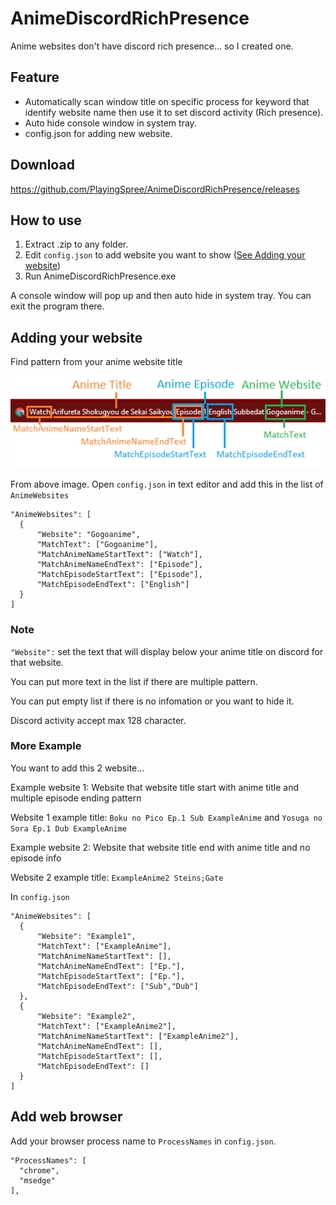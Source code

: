# AnimeDiscordRichPresence
Anime websites don't have discord rich presence... so I created one.

## Feature

* Automatically scan window title on specific process for keyword that identify website name then use it to set discord activity (Rich presence).
* Auto hide console window in system tray.
* config.json for adding new website.

## Download
https://github.com/PlayingSpree/AnimeDiscordRichPresence/releases

## How to use
1. Extract .zip to any folder.
1. Edit `config.json` to add website you want to show ([See Adding your website](https://github.com/PlayingSpree/AnimeDiscordRichPresence#adding-your-website))
1. Run AnimeDiscordRichPresence.exe

A console window will pop up and then auto hide in system tray. You can exit the program there.

## Adding your website
Find pattern from your anime website title

![Example Image](https://raw.githubusercontent.com/PlayingSpree/AnimeDiscordRichPresence/master/Doc/NewWebsite.png)

From above image. Open `config.json` in text editor and add this in the list of `AnimeWebsites`
```
"AnimeWebsites": [
  {
      "Website": "Gogoanime",
      "MatchText": ["Gogoanime"],
      "MatchAnimeNameStartText": ["Watch"],
      "MatchAnimeNameEndText": ["Episode"],
      "MatchEpisodeStartText": ["Episode"],
      "MatchEpisodeEndText": ["English"]
  }
]
```
### Note
`"Website":` set the text that will display below your anime title on discord for that website.

You can put more text in the list if there are multiple pattern.

You can put empty list if there is no infomation or you want to hide it.

Discord activity accept max 128 character.

### More Example

You want to add this 2 website...

Example website 1: Website that website title start with anime title and multiple episode ending pattern

Website 1 example title: `Boku no Pico Ep.1 Sub ExampleAnime` and `Yosuga no Sora Ep.1 Dub ExampleAnime`

Example website 2: Website that website title end with anime title and no episode info

Website 2 example title: `ExampleAnime2 Steins;Gate`

In `config.json`
```
"AnimeWebsites": [
  {
      "Website": "Example1",
      "MatchText": ["ExampleAnime"],
      "MatchAnimeNameStartText": [],
      "MatchAnimeNameEndText": ["Ep."],
      "MatchEpisodeStartText": ["Ep."],
      "MatchEpisodeEndText": ["Sub","Dub"]
  },
  {
      "Website": "Example2",
      "MatchText": ["ExampleAnime2"],
      "MatchAnimeNameStartText": ["ExampleAnime2"],
      "MatchAnimeNameEndText": [],
      "MatchEpisodeStartText": [],
      "MatchEpisodeEndText": []
  }
]
```

## Add web browser
Add your browser process name to `ProcessNames` in `config.json`.

```
"ProcessNames": [
  "chrome",
  "msedge"
],
```
